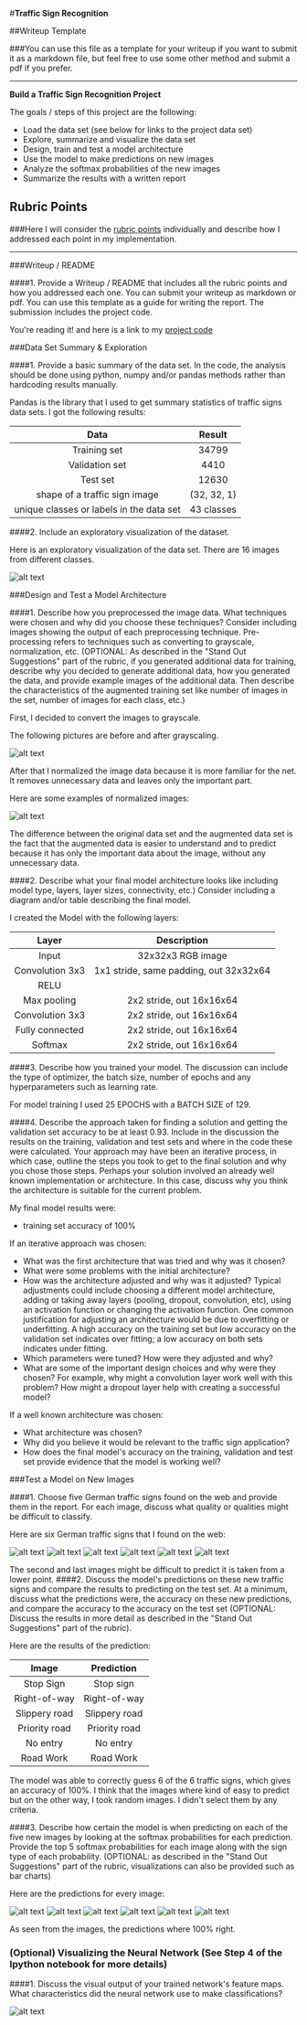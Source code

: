 #**Traffic Sign Recognition**

##Writeup Template

###You can use this file as a template for your writeup if you want to submit it as a markdown file, but feel free to use some other method and submit a pdf if you prefer.

---

**Build a Traffic Sign Recognition Project**

The goals / steps of this project are the following:
* Load the data set (see below for links to the project data set)
* Explore, summarize and visualize the data set
* Design, train and test a model architecture
* Use the model to make predictions on new images
* Analyze the softmax probabilities of the new images
* Summarize the results with a written report


[//]: # (Image References)

[image1]: initial_data.jpg "Initial Data"
[image2]: ./writeup-images/grayscale_image.jpg "Grayscale Image"
[image3]: ./writeup-images/norm.jpg "Normalized Image"
[image4]: ./writeup-images/1.jpg "Sign 1"
[image5]: ./writeup-images/2.jpg "Sign 2"
[image6]: ./writeup-images/3.jpg "Sign 3"
[image7]: ./writeup-images/4.jpg "Sign 4"
[image8]: ./writeup-images/5.jpg "Sign 5"
[image9]: ./writeup-images/6.jpg "Sign 6"
[image10]: ./writeup-images/predict_1.jpg "Image 1 predictions"
[image11]: ./writeup-images/predict_2.jpg "Image 2 predictions"
[image12]: ./writeup-images/predict_3.jpg "Image 3 predictions"
[image13]: ./writeup-images/predict_4.jpg "Image 4 predictions"
[image14]: ./writeup-images/predict_5.jpg "Image 5 predictions"
[image15]: ./writeup-images/predict_6.jpg "Image 6 predictions"
[image16]: ./writeup-images/map.jpg "Map"


## Rubric Points
###Here I will consider the [rubric points](https://review.udacity.com/#!/rubrics/481/view) individually and describe how I addressed each point in my implementation.

---
###Writeup / README

####1. Provide a Writeup / README that includes all the rubric points and how you addressed each one. You can submit your writeup as markdown or pdf. You can use this template as a guide for writing the report. The submission includes the project code.

You're reading it! and here is a link to my [project code](https://github.com/udacity/CarND-Traffic-Sign-Classifier-Project/blob/master/Traffic_Sign_Classifier.ipynb)

###Data Set Summary & Exploration

####1. Provide a basic summary of the data set. In the code, the analysis should be done using python, numpy and/or pandas methods rather than hardcoding results manually.

Pandas is the library that I used to get summary statistics of traffic
signs data sets. I got the following results:

| Data        		|     Result	        					|
|:---------------------:|:---------------------------------------------:|
| Training set        		| 34799   							|
| Validation set     	| 4410 	|
| Test set					|		12630										|
| shape of a traffic sign image	      	| (32, 32, 1)				|
| unique classes or labels in the data set	    |43 classes     									|




####2. Include an exploratory visualization of the dataset.

Here is an exploratory visualization of the data set. There are 16 images from different classes.

![alt text][image1]

###Design and Test a Model Architecture

####1. Describe how you preprocessed the image data. What techniques were chosen and why did you choose these techniques? Consider including images showing the output of each preprocessing technique. Pre-processing refers to techniques such as converting to grayscale, normalization, etc. (OPTIONAL: As described in the "Stand Out Suggestions" part of the rubric, if you generated additional data for training, describe why you decided to generate additional data, how you generated the data, and provide example images of the additional data. Then describe the characteristics of the augmented training set like number of images in the set, number of images for each class, etc.)

First, I decided to convert the images to grayscale.

The following pictures are before and after grayscaling.

![alt text][image2]

After that I normalized the image data because it is more familiar for the net. It removes unnecessary data and leaves only the important part.

Here are some examples of normalized images:

![alt text][image3]

The difference between the original data set and the augmented data set is the fact that the augmented data is easier to understand and to predict because it has only the important data about the image, without any unnecessary data.


####2. Describe what your final model architecture looks like including model type, layers, layer sizes, connectivity, etc.) Consider including a diagram and/or table describing the final model.

I created the Model with the following layers:

| Layer         		|     Description	        					|
|:---------------------:|:---------------------------------------------:|
| Input         		| 32x32x3 RGB image   							|
| Convolution 3x3     	| 1x1 stride, same padding, out 32x32x64 	|
| RELU					|												|
| Max pooling	      	| 2x2 stride,  out 16x16x64 				|
| Convolution 3x3	    | 2x2 stride,  out 16x16x64     									|
| Fully connected		| 2x2 stride,  out 16x16x64        									|
| Softmax				| 2x2 stride,  out 16x16x64        									|




####3. Describe how you trained your model. The discussion can include the type of optimizer, the batch size, number of epochs and any hyperparameters such as learning rate.

For model training I used 25 EPOCHS with a  BATCH SIZE of 129.

####4. Describe the approach taken for finding a solution and getting the validation set accuracy to be at least 0.93. Include in the discussion the results on the training, validation and test sets and where in the code these were calculated. Your approach may have been an iterative process, in which case, outline the steps you took to get to the final solution and why you chose those steps. Perhaps your solution involved an already well known implementation or architecture. In this case, discuss why you think the architecture is suitable for the current problem.

My final model results were:
* training set accuracy of 100%

If an iterative approach was chosen:
* What was the first architecture that was tried and why was it chosen?
* What were some problems with the initial architecture?
* How was the architecture adjusted and why was it adjusted? Typical adjustments could include choosing a different model architecture, adding or taking away layers (pooling, dropout, convolution, etc), using an activation function or changing the activation function. One common justification for adjusting an architecture would be due to overfitting or underfitting. A high accuracy on the training set but low accuracy on the validation set indicates over fitting; a low accuracy on both sets indicates under fitting.
* Which parameters were tuned? How were they adjusted and why?
* What are some of the important design choices and why were they chosen? For example, why might a convolution layer work well with this problem? How might a dropout layer help with creating a successful model?

If a well known architecture was chosen:
* What architecture was chosen?
* Why did you believe it would be relevant to the traffic sign application?
* How does the final model's accuracy on the training, validation and test set provide evidence that the model is working well?


###Test a Model on New Images

####1. Choose five German traffic signs found on the web and provide them in the report. For each image, discuss what quality or qualities might be difficult to classify.

Here are six German traffic signs that I found on the web:

![alt text][image4] ![alt text][image5] ![alt text][image6]
![alt text][image7] ![alt text][image8] ![alt text][image9]

The second and last images might be difficult to predict it is taken from a lower point.
####2. Discuss the model's predictions on these new traffic signs and compare the results to predicting on the test set. At a minimum, discuss what the predictions were, the accuracy on these new predictions, and compare the accuracy to the accuracy on the test set (OPTIONAL: Discuss the results in more detail as described in the "Stand Out Suggestions" part of the rubric).

Here are the results of the prediction:

| Image			        |     Prediction	        					|
|:---------------------:|:---------------------------------------------:|
| Stop Sign      		| Stop sign   									|
| Right-of-way     			| Right-of-way 										|
| Slippery road					| Slippery road											|
| Priority road	      		| Priority road					 				|
| No entry			| No entry      							|
| Road Work	      		| Road Work


The model was able to correctly guess 6 of the 6 traffic signs, which gives an accuracy of 100%. I think that the images where kind of easy to predict but on the other way, I took random images. I didn't select them by any criteria.

####3. Describe how certain the model is when predicting on each of the five new images by looking at the softmax probabilities for each prediction. Provide the top 5 softmax probabilities for each image along with the sign type of each probability. (OPTIONAL: as described in the "Stand Out Suggestions" part of the rubric, visualizations can also be provided such as bar charts)

Here are the predictions for every image:

![alt text][image10]
![alt text][image11]
![alt text][image12]
![alt text][image13]
![alt text][image14]
![alt text][image15]

As seen from the images, the predictions where 100% right.

### (Optional) Visualizing the Neural Network (See Step 4 of the Ipython notebook for more details)
####1. Discuss the visual output of your trained network's feature maps. What characteristics did the neural network use to make classifications?

![alt text][image16]
